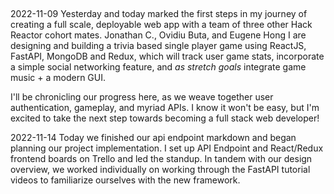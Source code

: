 ##

2022-11-09
Yesterday and today marked the first steps in my journey of creating a full scale, deployable web app with a team of three other Hack Reactor cohort mates. Jonathan C., Ovidiu Buta, and Eugene Hong I are designing and building a trivia based single player game using ReactJS, FastAPI, MongoDB and Redux, which will track user game stats, incorporate a simple social networking feature, and *as stretch goals* integrate game music + a modern GUI.

I'll be chronicling our progress here, as we weave together user authentication, gameplay, and myriad APIs. I know it won't be easy, but I'm excited to take the next step towards becoming a full stack web developer!

2022-11-14
Today we finished our api endpoint markdown and began planning our project implementation. I set up API Endpoint and React/Redux frontend boards on Trello and led the standup. In tandem with our design overview, we worked individually on working through the FastAPI tutorial videos to familiarize ourselves with the new framework.
